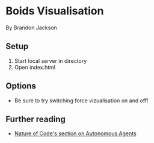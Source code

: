 # Boids Visualisation

By Brandon Jackson

## Setup

1. Start local server in directory
2. Open index.html

## Options

* Be sure to try switching force vizualisation on and off!

## Further reading

* [Nature of Code's section on Autonomous Agents](https://natureofcode.com/book/chapter-6-autonomous-agents/)